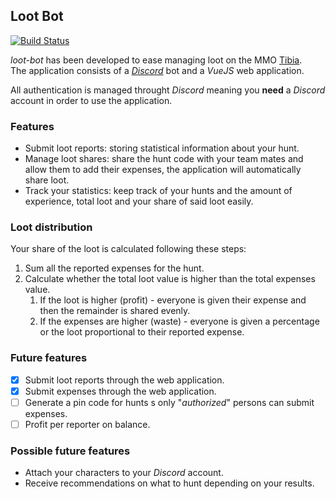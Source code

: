 ## Loot Bot

[![Build Status](https://travis-ci.org/damoresa/loot-bot.svg?branch=master)](https://travis-ci.org/damoresa/loot-bot)

_loot-bot_ has been developed to ease managing loot on the MMO [Tibia](http://www.tibia.com).  
The application consists of a [_Discord_](https://discordapp.com/) bot and a _VueJS_ web application.
  
All authentication is managed throught _Discord_ meaning you __need__ a _Discord_ 
account in order to use the application.

### Features

* Submit loot reports: storing statistical information about your hunt.
* Manage loot shares: share the hunt code with your team mates and allow them 
to add their expenses, the application will automatically share loot.
* Track your statistics: keep track of your hunts and the amount of experience, 
total loot and your share of said loot easily.

### Loot distribution

Your share of the loot is calculated following these steps:

1. Sum all the reported expenses for the hunt.
1. Calculate whether the total loot value is higher than the total expenses value.
   1. If the loot is higher (profit) - everyone is given their expense and then the remainder is shared evenly.
   1. If the expenses are higher (waste) - everyone is given a percentage or the loot proportional to their reported expense.

### Future features

- [x] Submit loot reports through the web application.
- [x] Submit expenses through the web application.
- [ ] Generate a pin code for hunts s only "_authorized_" persons can submit expenses.
- [ ] Profit per reporter on balance.

### Possible future features

* Attach your characters to your _Discord_ account.
* Receive recommendations on what to hunt depending on your results.